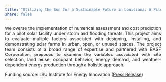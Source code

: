 ```yaml
---
title: "Utilizing the Sun for a Sustainable Future in Louisiana: A Pilot Solar Deployment Project at LSU"
share: false
---
```


<p style="text-align: justify;">
We overse the implementation of numerical assessment and cost prediction for a pilot solar facility under storm and flooding threats. This project aims to evaluate multiple factors associated with designing, installing, and demonstrating solar farms in urban, open, or unused spaces. The project team consists of a broad range of expertise and partnered with BASF Corporation, proposes to examine the variables associated with site selection, land reuse, occupant behavior, energy demand, and weather-dependent energy production through a holistic approach.
</p>

Funding source: LSU Institute for Energy Innovation (<a href="https://www.lsu.edu/eng/news/2023/11/solar-energy-research.php" target="_blank">Press Release</a>)